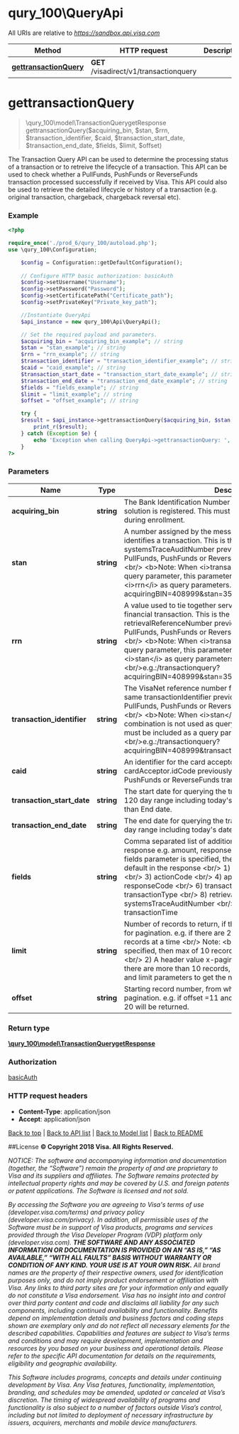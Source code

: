# qury_100\QueryApi

All URIs are relative to *https://sandbox.api.visa.com*

Method | HTTP request | Description
------------- | ------------- | -------------
[**gettransactionQuery**](QueryApi.md#gettransactionQuery) | **GET** /visadirect/v1/transactionquery | 


# **gettransactionQuery**
> \qury_100\model\TransactionQuerygetResponse gettransactionQuery($acquiring_bin, $stan, $rrn, $transaction_identifier, $caid, $transaction_start_date, $transaction_end_date, $fields, $limit, $offset)



The Transaction Query API can be used to determine the processing status of a transaction or to retreive the lifecycle of a transaction. This API can be used to check whether a PullFunds, PushFunds or ReverseFunds transaction processed successfully if received by Visa. This API could also be used to retrieve the detailed lifecycle or history of a transaction (e.g. original transaction, chargeback, chargeback reversal etc).

### Example
```php
<?php

require_once('./prod_6/qury_100/autoload.php');
use \qury_100\Configuration;

    $config = Configuration::getDefaultConfiguration();
    
    // Configure HTTP basic authorization: basicAuth
    $config->setUsername("Username");
    $config->setPassword("Password");
    $config->setCertificatePath("Certificate_path");
    $config->setPrivateKey("Private_key_path");

    //Instantiate QueryApi
    $api_instance = new qury_100\Api\QueryApi();

    // Set the required payload and parameters.
    $acquiring_bin = "acquiring_bin_example"; // string
    $stan = "stan_example"; // string
    $rrn = "rrn_example"; // string
    $transaction_identifier = "transaction_identifier_example"; // string
    $caid = "caid_example"; // string
    $transaction_start_date = "transaction_start_date_example"; // string
    $transaction_end_date = "transaction_end_date_example"; // string
    $fields = "fields_example"; // string
    $limit = "limit_example"; // string
    $offset = "offset_example"; // string

    try {
    $result = $api_instance->gettransactionQuery($acquiring_bin, $stan, $rrn, $transaction_identifier, $caid, $transaction_start_date, $transaction_end_date, $fields, $limit, $offset);
        print_r($result);
    } catch (Exception $e) {
        echo 'Exception when calling QueryApi->gettransactionQuery: ', $e->getMessage(), PHP_EOL;
    }
?>
```

### Parameters

Name | Type | Description  | Notes
------------- | ------------- | ------------- | -------------
 **acquiring_bin** | **string**| The Bank Identification Number (BIN) under which the Visa Direct solution is registered. This must match the information provided during enrollment. |
 **stan** | **string**| A number assigned by the message initiator that uniquely identifies a transaction. This is the same as systemsTraceAuditNumber previously sent in the request for the PullFunds, PushFunds or ReverseFunds transaction API calls. &lt;br/&gt; &lt;b&gt;Note: When &lt;i&gt;transactionIdentifier&lt;/i&gt; is  not used as a query parameter, this parameter must be included along with &lt;i&gt;rrn&lt;/i&gt; as query parameters.&lt;/b&gt;&lt;br/&gt;e.g.:/transactionquery?acquiringBIN&#x3D;408999&amp;stan&#x3D;351480&amp;rrn&#x3D;221917871070 | [optional]
 **rrn** | **string**| A value used to tie together service calls related to a single financial transaction. This is the same as retrievalReferenceNumber previously sent in the request for PullFunds, PushFunds or ReverseFunds transaction API calls. &lt;br/&gt; &lt;b&gt;Note: When &lt;i&gt;transactionIdentifier&lt;/i&gt; is  not used as a query parameter, this parameter must be included along with &lt;i&gt;stan&lt;/i&gt; as query parameters.&lt;/b&gt;&lt;br/&gt;e.g.:/transactionquery?acquiringBIN&#x3D;408999&amp;stan&#x3D;351480&amp;rrn&#x3D;221917871070 | [optional]
 **transaction_identifier** | **string**| The VisaNet reference number for the transaction. This is the same transactionIdentifier previously received in the response for PullFunds, PushFunds or ReverseFunds transaction API calls. &lt;br/&gt; &lt;b&gt;Note: When &lt;i&gt;stan&lt;/i&gt; and &lt;i&gt;rrn&lt;/i&gt; parameters combination is not used as query parameters, this parameter must be included as a query parameter.&lt;/b&gt;&lt;br/&gt;e.g.:/transactionquery?acquiringBIN&#x3D;408999&amp;transactionIdentifier&#x3D;234234322342343 | [optional]
 **caid** | **string**| An identifier for the card acceptor. This is the same as cardAcceptor.idCode previously sent in the request for PullFunds, PushFunds or ReverseFunds transaction API calls. | [optional]
 **transaction_start_date** | **string**| The start date for querying the transaction. Can be in previous 120 day range including today&#39;s date. Start date cannot be later than End date. | [optional]
 **transaction_end_date** | **string**| The end date for querying the transacton. Can be in previous 120 day range including today&#39;s date. | [optional]
 **fields** | **string**| Comma separated list of additional fields requestor would like in response e.g. amount, responseCode &lt;br/&gt; Note: &lt;br/&gt; If no fields parameter is specified, then following fields are returned by default in the response &lt;br/&gt; 1) statusCode &lt;br/&gt; 2) acquiringBin &lt;br/&gt; 3) actionCode &lt;br/&gt; 4) approvalCode &lt;br/&gt; 5) responseCode &lt;br/&gt; 6) transactionIdentifier &lt;br/&gt; 7) transactionType &lt;br/&gt; 8) retrievalReferenceNumber &lt;br/&gt; 9) systemsTraceAuditNumber &lt;br/&gt; 10) transactionDate &lt;br/&gt; 11) transactionTime | [optional]
 **limit** | **string**| Number of records to return, if there are multiple records. Useful for pagination. e.g. if there are 29 records, limit&#x3D;10 returns 10 records at a time &lt;br/&gt; Note: &lt;br/&gt; 1) If no limit parameter is specified, then max of 10 records will be returned by default. &lt;br/&gt; 2) A header value x-pagination&#x3D;true will be returned if there are more than 10 records, so that you can query with offset and limit parameters to get the next set of records. | [optional]
 **offset** | **string**| Starting record number, from where to return records. Useful for pagination. e.g. if offset &#x3D;11 and limit &#x3D;10, then records 11 thru 20 will be returned. | [optional]

### Return type

[**\qury_100\model\TransactionQuerygetResponse**](../Model/TransactionQuerygetResponse.md)

### Authorization

[basicAuth](../../README.md#basicAuth)

### HTTP request headers

 - **Content-Type**: application/json
 - **Accept**: application/json

[Back to top](#)   |   [Back to API list](../../README.md#documentation-for-api-endpoints)   |   [Back to Model list](../../README.md#documentation-for-models)   |   [Back to README](../../README.md)


##License
**© Copyright 2018 Visa. All Rights Reserved.**

*NOTICE: The software and accompanying information and documentation (together, the “Software”) remain the property of
and are proprietary to Visa and its suppliers and affiliates. The Software remains protected by intellectual property
rights and may be covered by U.S. and foreign patents or patent applications. The Software is licensed and not sold.*

*By accessing the Software you are agreeing to Visa's terms of use (developer.visa.com/terms) and privacy policy (developer.visa.com/privacy).
In addition, all permissible uses of the Software must be in support of Visa products, programs and services provided
through the Visa Developer Program (VDP) platform only (developer.visa.com). **THE SOFTWARE AND ANY ASSOCIATED
INFORMATION OR DOCUMENTATION IS PROVIDED ON AN “AS IS,” “AS AVAILABLE,” “WITH ALL FAULTS” BASIS WITHOUT WARRANTY OR
CONDITION OF ANY KIND. YOUR USE IS AT YOUR OWN RISK.** All brand names are the property of their respective owners, used for identification purposes only, and do not imply
product endorsement or affiliation with Visa. Any links to third party sites are for your information only and equally
do not constitute a Visa endorsement. Visa has no insight into and control over third party content and code and disclaims
all liability for any such components, including continued availability and functionality. Benefits depend on implementation
details and business factors and coding steps shown are exemplary only and do not reflect all necessary elements for the
described capabilities. Capabilities and features are subject to Visa’s terms and conditions and may require development,
implementation and resources by you based on your business and operational details. Please refer to the specific
API documentation for details on the requirements, eligibility and geographic availability.*

*This Software includes programs, concepts and details under continuing development by Visa. Any Visa features,
functionality, implementation, branding, and schedules may be amended, updated or canceled at Visa’s discretion.
The timing of widespread availability of programs and functionality is also subject to a number of factors outside Visa’s control,
including but not limited to deployment of necessary infrastructure by issuers, acquirers, merchants and mobile device manufacturers.*